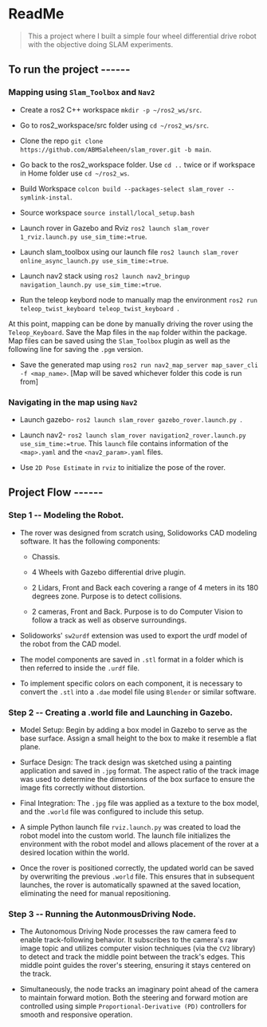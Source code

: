 # ReadMe
> This a project where I built a simple four wheel differential drive robot with the objective doing SLAM experiments.


## To run the project ------

### Mapping using `Slam_Toolbox` and `Nav2`

- Create a ros2 C++ workspace `mkdir -p ~/ros2_ws/src`.

- Go to ros2_workspace/src folder using `cd ~/ros2_ws/src`.

- Clone the repo `git clone https://github.com/ABMSaleheen/slam_rover.git -b main`.

- Go back to the ros2_workspace folder. Use `cd ..` twice or if workspace in Home folder use `cd ~/ros2_ws`.

- Build Workspace `colcon build --packages-select slam_rover --symlink-instal`.

- Source workspace  `source install/local_setup.bash`

- Launch rover in Gazebo and Rviz `ros2 launch slam_rover 1_rviz.launch.py use_sim_time:=true`.

- Launch slam_toolbox using our launch file `ros2 launch slam_rover online_async_launch.py use_sim_time:=true`.

- Launch nav2 stack using `ros2 launch nav2_bringup navigation_launch.py use_sim_time:=true`.

- Run the teleop keybord node to manually map the environment `ros2 run teleop_twist_keyboard teleop_twist_keyboard `.

At this point, mapping can be done by manually driving the rover using the `Teleop_Keyboard`. Save the Map files in the `map` folder within the package. Map files can be saved using the `Slam_Toolbox` plugin as well as the following line for saving the `.pgm` version.

- Save the generated map using `ros2 run nav2_map_server map_saver_cli -f <map_name>`. [Map will be saved whichever     folder this code is run from]

### Navigating in the map using `Nav2`

- Launch gazebo- `ros2 launch slam_rover gazebo_rover.launch.py `.

- Launch nav2- `ros2 launch slam_rover navigation2_rover.launch.py use_sim_time:=true`. This `launch` file contains information of the `<map>.yaml` and the `<nav2_param>.yaml` files.

- Use `2D Pose Estimate` in `rviz` to initialize the pose of the rover.




## Project Flow ------

### Step 1 -- Modeling the Robot.

- The rover was designed from scratch using, Solidoworks CAD modeling software. It has the following components:

    * Chassis.

    * 4 Wheels with Gazebo differential drive plugin.

    * 2 Lidars, Front and Back each covering a range of 4 meters in its 180 degrees zone. Purpose is to detect collisions.

    * 2 cameras, Front and Back. Purpose is to do Computer Vision to follow a track as well as observe surroundings.


- Solidoworks' `sw2urdf` extension was used to export the urdf model of the robot from the CAD model. 

- The model components are saved in `.stl` format in a folder which is then referred to inside the `.urdf` file. 

- To implement specific colors on each component, it is necessary to convert the `.stl` into a `.dae` model file using `Blender` or similar software.

### Step 2 -- Creating a .world file and Launching in Gazebo.

* Model Setup: Begin by adding a box model in Gazebo to serve as the base surface. Assign a small height to the box to make it resemble a flat plane.

* Surface Design: The track design was sketched using a painting application and saved in `.jpg` format. The aspect ratio of the track image was used to determine the dimensions of the box surface to ensure the image fits correctly without distortion.

* Final Integration: The `.jpg` file was applied as a texture to the box model, and the `.world` file was configured to include this setup.

* A simple Python launch file `rviz.launch.py` was created to load the robot model into the custom world. The launch file initializes the environment with the robot model and allows placement of the rover at a desired location within the world. 

* Once the rover is positioned correctly, the updated world can be saved by overwriting the previous `.world` file. 
    This ensures that in subsequent launches, the rover is automatically spawned at the saved location, eliminating the need for manual repositioning.

### Step 3 -- Running the AutonmousDriving Node.

* The Autonomous Driving Node processes the raw camera feed to enable track-following behavior. 
It subscribes to the camera's raw image topic and utilizes computer vision techniques (via the `CV2` library) to detect and track the middle point between the track's edges. 
This middle point guides the rover's steering, ensuring it stays centered on the track.

* Simultaneously, the node tracks an imaginary point ahead of the camera to maintain forward motion. 
Both the steering and forward motion are controlled using simple `Proportional-Derivative (PD)` controllers for smooth and responsive operation.




